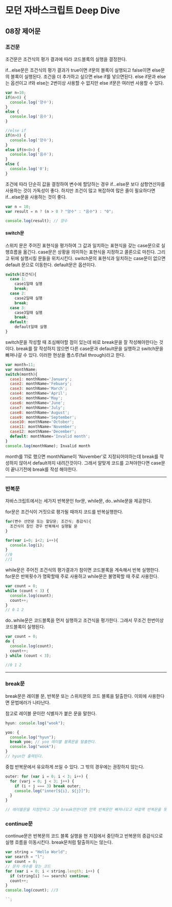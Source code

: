 # 모던 자바스크립트 Deep Dive

## 08장 제어문

### 조건문

조건문은 조건식의 평가 결과에 따라 코드블록의 실행을 결정한다.

if...else문은 조건식의 평가 결과가 true이면 if문의 블록이 실행되고 false이면 else문의 블록이 실행된다. 조건을 더 추가하고 싶으면 else if를 넣으면된다. else if문과 else는 옵션이고 if와 else는 2번이상 사용할 수 없지만 else if문은 여러번 사용할 수 있다.

```jsx
var n=10;
if(n>0) {
  console.log('양수');
}
else {
  console.log('음수');
}

//else if
if(n>0) {
  console.log('양수');
}
else if(n<0>) {
  console.log('음수');
}
else {
  console.log('0');
}
```

조건에 따라 단순히 값을 결정하여 변수에 할당하는 경우 if...else문 보다 삼항연산자를 사용하는 것이 가독성이 좋다.
하지만 조건이 많고 복잡하여 많은 줄이 필요하다면 if...else문을 사용하는 것이 좋다.

```jsx
var n = 10;
var result = n ? (n > 0 ? "양수" : "음수") : "0";

console.log(result); // 양수
```

#### switch문

스위치 문은 주어진 표현식을 평가하여 그 값과 일치하는 표현식을 갖는 case문으로 실행흐름을 옮긴다. case문은 상황을 의미하는 표현식을 지정하고 콜론으로 마친다. 그리고 뒤에 실행시킬 문들을 위치시킨다. switch문의 표현식과 일치하는 case문이 없으면 default 문으로 이동한다. default문은 옵션이다.

```jsx
switch(조건식){
  case 1:
    case1일때 실행
    break;
  case 2:
    case2일때 실행
    break;
  case 3:
    case3일때 실행
    break;
  default:
    default일때 실행
}
```

switch문을 작성할 때 조심해야할 점이 있는데 바로 break문을 잘 작성해야한다는 것이다. break를 잘 작성하지 않으면 다른 case문과 default문을 실행하고 switch문을 빠져나갈 수 있다. 이러한 현상을 폴스루(fall through)라고 한다.

```jsx
var month=11;
var monthName;
switch(month){
  case1: monthName='January';
  case2: monthName='Febuary';
  case3: monthName='March';
  case4: monthName='April';
  case5: monthName='May';
  case6: monthName='June';
  case7: monthName='July';
  case8: monthName='August';
  case9: monthName='September';
  case10: monthName='October';
  case11: monthName='November';
  case12: monthName='December';
  default: monthName='Invalid month';
}
console.log(monthName); Invalid month

```

month를 11로 했으면 monthName이 'November'로 지정되어야하는데 break를 작성하지 않아서 default까지 내려간것이다. 그래서 알맞게 코드를 고쳐야한다면 case문이 끝나기전에 break를 작성 해야한다.

---

### 반복문

자바스크립트에서는 세가지 반복문인 for문, while문, do..while문을 제공한다.

for문은 조건식이 거짓으로 평가될 때까지 코드를 반복실행한다.

```jsx
for(변수 선언문 또는 할당문; 조건식; 증감식){
  조건식이 참인 경우 반복해서 실행될 문
}

for(var i=0; i<2; i++){
  console.log(i);
}
//0
//1

```

while문은 주어진 조건식의 평가결과가 참이면 코드블록을 계속해서 반복 실행한다. for문은 반복횟수가 명확할때 주로 사용하고 while문은 불명확할 때 주로 사용한다.

```jsx
var count = 0;
while (count < 3) {
  console.log(count);
  count++;
}
// 0 1 2
```

do..while문은 코드블록을 먼저 실행하고 조건식을 평가한다. 그래서 무조건 한번이상 코드블록이 실행된다.

```jsx
var count = 0;
do {
  console.log(count);
  count++;
} while (count < 3);

//0 1 2
```

---

### break문

break문은 레이블 문, 반복문 또는 스위치문의 코드 블록을 탈출한다. 이외에 사용한다면 문법에러가 나타난다.

참고로 레이블 문이란 식별자가 붙은 문을 말한다.

```jsx
hyun: console.log("wook");

yoo: {
  console.log("hyun");
  break yoo; // yoo 레이블 블록문을 탈출한다.
  console.log("wook");
}
// hyun만 출력된다.
```

중첩 반복문에서 유요하게 쓰일 수 있다. 그 밖의 경우에는 권장하지 않는다.

```jsx
outer: for (var i = 0; i < 3; i++) {
  for (varj = 0; j < 3; j++) {
    if (i + j === 3) break outer;
    console.log("inner[${i}, ${j}]");
  }
}

// 레이블문을 지정안하고 그냥 break만쓴다면 안쪽 반복문만 빠져나오고 바깥쪽 반복문을 못빠져나옴
```

### continue문

continue문은 반복문의 코드 블록 실행을 현 지점에서 중단하고 반복문의 증감식으로 실행 흐름을 이동시킨다. break문처럼 탈출하지는 않는다.

```jsx
var string = "Hello World";
var search = "l";
var count = 0;
// 문자 개수를 찾는 코드
for (var i = 0; i < string.length; i++) {
  if (string[i] !== search) continue;
  count++;
}
console.log(count); //3

``;
```

